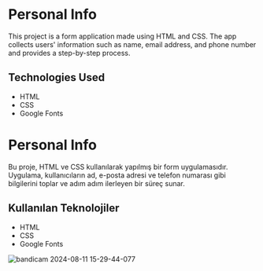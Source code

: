 # Personal Info

This project is a form application made using HTML and CSS. The app collects users' information such as name, email address, and phone number and provides a step-by-step process.

## Technologies Used

- HTML
- CSS
- Google Fonts

# Personal Info

Bu proje, HTML ve CSS kullanılarak yapılmış bir form uygulamasıdır. Uygulama, kullanıcıların ad, e-posta adresi ve telefon numarası gibi bilgilerini toplar ve adım adım ilerleyen bir süreç sunar.

## Kullanılan Teknolojiler

- HTML
- CSS
- Google Fonts

![bandicam 2024-08-11 15-29-44-077](https://github.com/user-attachments/assets/c8245241-987a-4638-8fb8-fee48e1cdbfa)
